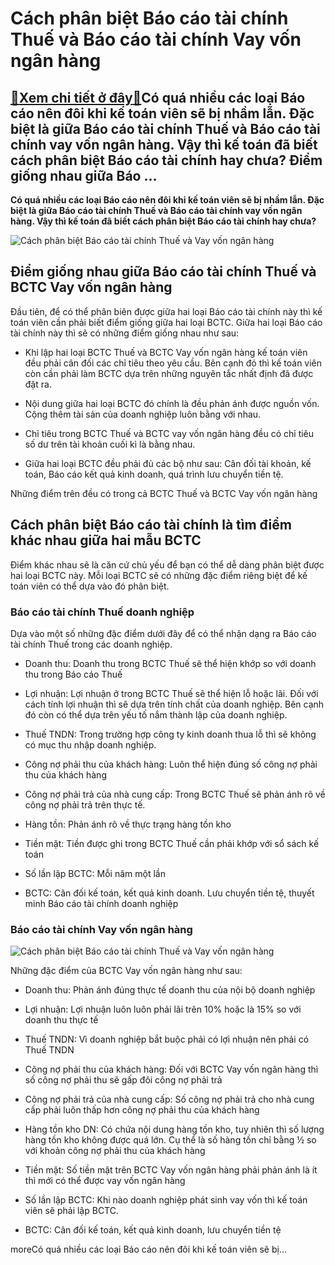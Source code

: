 Cách phân biệt Báo cáo tài chính Thuế và Báo cáo tài chính Vay vốn ngân hàng
============================================================================

[:gift:Xem chi tiết ở đây:gift:](https://hddtvn.com/cach-phan-biet-bao-cao-tai-chinh-thue-va-bao-cao-tai-chinh-vay-von-ngan-hang/)Có quá nhiều các loại Báo cáo nên đôi khi kế toán viên sẽ bị nhầm lẫn. Đặc biệt là giữa Báo cáo tài chính Thuế và Báo cáo tài chính vay vốn ngân hàng. Vậy thì kế toán đã biết cách phân biệt Báo cáo tài chính hay chưa? Điểm giống nhau giữa Báo …
----------------------------------------------------------------------------------------------------------------------------------------------------------------------------------------------------------------------------------------------------

**Có quá nhiều các loại Báo cáo nên đôi khi kế toán viên sẽ bị nhầm lẫn. Đặc biệt là giữa Báo cáo tài chính Thuế và Báo cáo tài chính vay vốn ngân hàng. Vậy thì kế toán đã biết cách phân biệt Báo cáo tài chính hay chưa?**


![Cách phân biệt Báo cáo tài chính Thuế và Vay vốn ngân hàng](https://hddtvn.com/wp-content/uploads/2021/01/ke-toan-donh-ngiep-scaled-1.jpg)


Điểm giống nhau giữa Báo cáo tài chính Thuế và BCTC Vay vốn ngân hàng
---------------------------------------------------------------------


Đầu tiên, để có thể phân biên được giữa hai loại Báo cáo tài chính này thì kế toán viên cần phải biết điểm giống giữa hai loại BCTC. Giữa hai loại Báo cáo tài chính này thì sẽ có những điểm giống nhau như sau:




* Khi lập hai loại BCTC Thuế và BCTC Vay vốn ngân hàng kế toán viên đều phải cân đối các chỉ tiêu theo yêu cầu. Bên cạnh đó thì kế toán viên còn cần phải làm BCTC dựa trên những nguyên tắc nhất định đã được đặt ra.

* Nội dung giữa hai loại BCTC đó chính là đều phản ánh được nguồn vốn. Cộng thêm tài sản của doanh nghiệp luôn bằng với nhau.

* Chỉ tiêu trong BCTC Thuế và BCTC vay vốn ngân hàng đều có chỉ tiêu số dư trên tài khoản cuối kì là bằng nhau.

* Giữa hai loại BCTC đều phải đủ các bộ như sau: Cân đối tài khoản, kế toán, Báo cáo kết quả kinh doanh, quá trình lưu chuyển tiền tệ.



Những điểm trên đều có trong cả BCTC Thuế và BCTC Vay vốn ngân hàng


Cách phân biệt Báo cáo tài chính là tìm điểm khác nhau giữa hai mẫu BCTC
------------------------------------------------------------------------


Điểm khác nhau sẽ là căn cứ chủ yếu để bạn có thể dễ dàng phân biệt được hai loại BCTC này. Mỗi loại BCTC sẽ có những đặc điểm riêng biệt để kế toán viên có thể dựa vào đó phân biệt.


### Báo cáo tài chính Thuế doanh nghiệp


Dựa vào một số những đặc điểm dưới đây để có thể nhận dạng ra Báo cáo tài chính Thuế trong các doanh nghiệp.




* Doanh thu: Doanh thu trong BCTC Thuế sẽ thể hiện khớp so với doanh thu trong Báo cáo Thuế

* Lợi nhuận: Lợi nhuận ở trong BCTC Thuế sẽ thể hiện lỗ hoặc lãi. Đối với cách tính lợi nhuận thì sẽ dựa trên tính chất của doanh nghiệp. Bên cạnh đó còn có thể dựa trên yếu tố nắm thành lập của doanh nghiệp.

* Thuế TNDN: Trong trường hợp công ty kinh doanh thua lỗ thì sẽ không có mục thu nhập doanh nghiệp.

* Công nợ phải thu của khách hàng: Luôn thể hiện đúng số công nợ phải thu của khách hàng

* Công nợ phải trả của nhà cung cấp: Trong BCTC Thuế sẽ phản ánh rõ về công nợ phải trả trên thực tế.

* Hàng tồn: Phản ánh rõ về thực trạng hàng tồn kho

* Tiền mặt: Tiền được ghi trong BCTC Thuế cần phải khớp với sổ sách kế toán

* Số lần lập BCTC: Mỗi năm một lần

* BCTC: Cân đối kế toán, kết quả kinh doanh. Lưu chuyển tiền tệ, thuyết minh Báo cáo tài chính doanh nghiệp



### Báo cáo tài chính Vay vốn ngân hàng


![Cách phân biệt Báo cáo tài chính Thuế và Vay vốn ngân hàng](https://hddtvn.com/wp-content/uploads/2021/01/khai-niem-thue-thu-nhap-doanh-nghiep.jpg)


Những đặc điểm của BCTC Vay vốn ngân hàng như sau:




* Doanh thu: Phản ánh đúng thực tế doanh thu của nội bộ doanh nghiệp

* Lợi nhuận: Lợi nhuận luôn luôn phải lãi trên 10% hoặc là 15% so với doanh thu thực tế

* Thuế TNDN: Vì doanh nghiệp bắt buộc phải có lợi nhuận nên phải có Thuế TNDN

* Công nợ phải thu của khách hàng: Đối với BCTC Vay vốn ngân hàng thì số công nợ phải thu sẽ gấp đôi công nợ phải trả

* Công nợ phải trả của nhà cung cấp: Số công nợ phải trả cho nhà cung cấp phải luôn thấp hơn công nợ phải thu của khách hàng

* Hàng tồn kho DN: Có chứa nội dung hàng tồn kho, tuy nhiên thì số lượng hàng tồn kho không được quá lớn. Cụ thể là số hàng tồn chỉ bằng ½ so với khoản công nợ phải thu của khách hàng

* Tiền mặt: Số tiền mặt trên BCTC Vay vốn ngân hàng phải phản ánh là ít thì mới có thể được vay vốn ngân hàng

* Số lần lập BCTC: Khi nào doanh nghiệp phát sinh vay vốn thì kế toán viên sẽ phải lập BCTC.

* BCTC: Cân đối kế toán, kết quả kinh doanh, lưu chuyển tiền tệ



moreCó quá nhiều các loại Báo cáo nên đôi khi kế toán viên sẽ bị…

